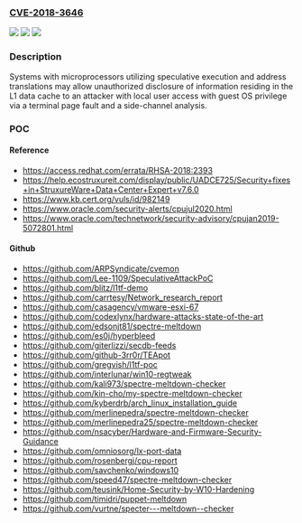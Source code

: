 ### [CVE-2018-3646](https://cve.mitre.org/cgi-bin/cvename.cgi?name=CVE-2018-3646)
![](https://img.shields.io/static/v1?label=Product&message=Multiple&color=blue)
![](https://img.shields.io/static/v1?label=Version&message=n%2Fa&color=blue)
![](https://img.shields.io/static/v1?label=Vulnerability&message=Information%20Disclosure&color=brighgreen)

### Description

Systems with microprocessors utilizing speculative execution and address translations may allow unauthorized disclosure of information residing in the L1 data cache to an attacker with local user access with guest OS privilege via a terminal page fault and a side-channel analysis.

### POC

#### Reference
- https://access.redhat.com/errata/RHSA-2018:2393
- https://help.ecostruxureit.com/display/public/UADCE725/Security+fixes+in+StruxureWare+Data+Center+Expert+v7.6.0
- https://www.kb.cert.org/vuls/id/982149
- https://www.oracle.com/security-alerts/cpujul2020.html
- https://www.oracle.com/technetwork/security-advisory/cpujan2019-5072801.html

#### Github
- https://github.com/ARPSyndicate/cvemon
- https://github.com/Lee-1109/SpeculativeAttackPoC
- https://github.com/blitz/l1tf-demo
- https://github.com/carrtesy/Network_research_report
- https://github.com/casagency/vmware-esxi-67
- https://github.com/codexlynx/hardware-attacks-state-of-the-art
- https://github.com/edsonjt81/spectre-meltdown
- https://github.com/es0j/hyperbleed
- https://github.com/giterlizzi/secdb-feeds
- https://github.com/github-3rr0r/TEApot
- https://github.com/gregvish/l1tf-poc
- https://github.com/interlunar/win10-regtweak
- https://github.com/kali973/spectre-meltdown-checker
- https://github.com/kin-cho/my-spectre-meltdown-checker
- https://github.com/kyberdrb/arch_linux_installation_guide
- https://github.com/merlinepedra/spectre-meltdown-checker
- https://github.com/merlinepedra25/spectre-meltdown-checker
- https://github.com/nsacyber/Hardware-and-Firmware-Security-Guidance
- https://github.com/omniosorg/lx-port-data
- https://github.com/rosenbergj/cpu-report
- https://github.com/savchenko/windows10
- https://github.com/speed47/spectre-meltdown-checker
- https://github.com/teusink/Home-Security-by-W10-Hardening
- https://github.com/timidri/puppet-meltdown
- https://github.com/vurtne/specter---meltdown--checker

